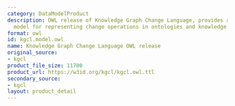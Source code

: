 ```yaml
---
category: DataModelProduct
description: OWL release of Knowledge Graph Change Language, provides a formal semantic
  model for representing change operations in ontologies and knowledge graphs.
format: owl
id: kgcl.model.owl
name: Knowledge Graph Change Language OWL release
original_source:
- kgcl
product_file_size: 11700
product_url: https://w3id.org/kgcl/kgcl.owl.ttl
secondary_source:
- kgcl
layout: product_detail
---
```

